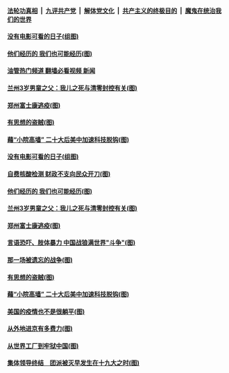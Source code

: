 ####  [法轮功真相](../../../../basic/blob/master/README.md?t=11050232) &nbsp;|&nbsp; [九评共产党](../../../../9ping.md/blob/master/README.md?t=11050232) &nbsp;|&nbsp; [解体党文化](../../../../jtdwh.md/blob/master/README.md?t=11050232)  &nbsp;|&nbsp; [共产主义的终极目的](../../../../gczydzjmd.md/blob/master/README.md?t=11050232) &nbsp;|&nbsp; [魔鬼在统治我们的世界](../../../../mgztzwmdsj.md/blob/master/README.md?t=11050232) 

#### [没有电影可看的日子(组图)](../pages/p4/1020892.md?t=11050232) 

#### [他们经历的 我们也可能经历(图)](../pages/p4/1020832.md?t=11050232) 

#### [油管热门频道 翻墙必看视频 新闻](http://129.146.143.75:81/youtube.html?11050232)

#### [兰州3岁男童之父：我儿之死与清零封控有关(图)](../pages/p4/1020835.md?t=11050232) 

#### [郑州富士康逃疫(图)](../pages/p4/1020833.md?t=11050232) 

#### [有思想的盗贼(图)](../pages/p4/1020760.md?t=11050232) 

#### [藉“小院高墙” 二十大后美中加速科技脱钩(图)](../pages/p4/1020758.md?t=11050232) 

#### [没有电影可看的日子(组图)](../pages/p4/1020892.md?t=11050232) 



#### [自费核酸检测 财政不支向民众开刀(图)](../pages/p4/1020839.md?t=11050232) 

#### [他们经历的 我们也可能经历(图)](../pages/p4/1020832.md?t=11050232) 

#### [兰州3岁男童之父：我儿之死与清零封控有关(图)](../pages/p4/1020835.md?t=11050232) 

#### [郑州富士康逃疫(图)](../pages/p4/1020833.md?t=11050232) 


#### [言语恐吓、肢体暴力 中国战狼满世界"斗争"(图)](../pages/p4/1020763.md?t=11050232) 

#### [那一场被遗忘的战争(图)](../pages/p4/1020761.md?t=11050232) 

#### [有思想的盗贼(图)](../pages/p4/1020760.md?t=11050232) 

#### [藉“小院高墙” 二十大后美中加速科技脱钩(图)](../pages/p4/1020758.md?t=11050232) 




#### [美国的疫情也不是很躺平(图)](../pages/p4/1020683.md?t=11050232) 

#### [从外地进京有多费力(图)](../pages/p4/1020680.md?t=11050232) 

#### [从世界工厂到牢狱中国(图)](../pages/p4/1020679.md?t=11050232) 

#### [集体领导终结　团派被灭早发生在十九大之时(图)](../pages/p4/1020678.md?t=11050232) 


<img src='http://gfw-breaker.win/goodnews/indexes/p4.md' width='0px' height='0px'/>
